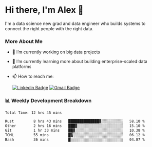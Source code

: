 # Hi there, I'm Alex  👋

I'm a data science new grad and data engineer who builds systems to connect the right people with the right data. 

### More About Me

- 🔭 I’m currently working on big data projects
- 🌱 I’m currently learning more about building enterprise-scaled data platforms
- 📫 How to reach me:

  [![Linkedin Badge](https://img.shields.io/badge/LinkedIn-0077B5?style=for-the-badge&logo=linkedin&logoColor=white)](https://www.linkedin.com/in/itsalexchen) [![Gmail Badge](https://img.shields.io/badge/Gmail-D14836?style=for-the-badge&logo=gmail&logoColor=white)](mailto:itsalexchen@gmail.com)




### 📊 Weekly Development Breakdown
<!--START_SECTION:waka-->

```txt
Total Time: 12 hrs 45 mins

Rust         8 hrs 43 mins   ██████████████▓░░░░░░░░░░   58.10 %
Other        2 hrs 16 mins   ███▓░░░░░░░░░░░░░░░░░░░░░   15.10 %
Git          1 hr 33 mins    ██▓░░░░░░░░░░░░░░░░░░░░░░   10.38 %
TOML         55 mins         █▓░░░░░░░░░░░░░░░░░░░░░░░   06.12 %
Bash         36 mins         █░░░░░░░░░░░░░░░░░░░░░░░░   04.07 %
```

<!--END_SECTION:waka-->
